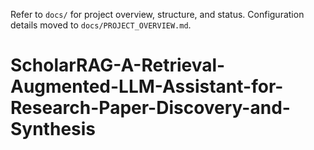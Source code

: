 Refer to `docs/` for project overview, structure, and status. Configuration details moved to `docs/PROJECT_OVERVIEW.md`.
# ScholarRAG-A-Retrieval-Augmented-LLM-Assistant-for-Research-Paper-Discovery-and-Synthesis
